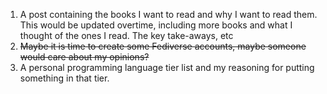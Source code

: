 1. A post containing the books I want to read and why I want to read them. This would be updated overtime, including more books and what I thought of the ones I read. The key take-aways, etc
2. ~~Maybe it is time to create some Fediverse accounts, maybe someone would care about my opinions?~~
3. A personal programming language tier list and my reasoning for putting something in that tier.